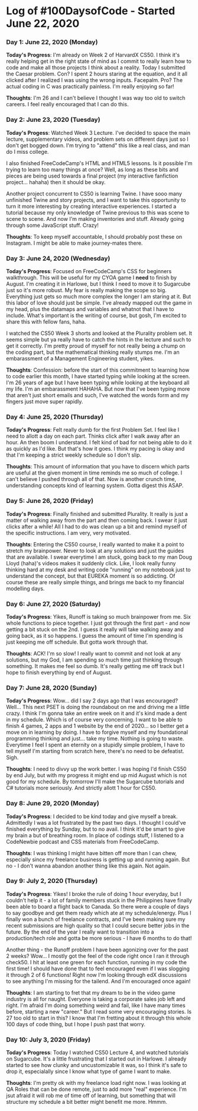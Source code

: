 # Log of #100DaysofCode - Started June 22, 2020

### Day 1: June 22, 2020 (Monday)
**Today's Progress**: I'm already on Week 2 of HarvardX CS50. I think it's really helping get in the right state of mind
as I commit to really learn how to code and make all those projects I think about a reality. Today I submitted the Caesar
problem. Con? I spent 2 hours staring at the equation, and it all clicked after I realized I was using the wrong inputs.
Facepalm. Pro? The actual coding in C was practically painless. I'm really enjoying so far!

**Thoughts**: I'm 26 and I can't believe I thought I was way too old to switch careers. I feel really encouraged that I can do
this.

### Day 2: June 23, 2020 (Tuesday)
**Today's Progess**: Watched Week 3 Lecture. I've decided to space the main lecture, supplementary videos, and problem sets
on different days just so I don't get bogged down. I'm trying to "attend" this like a real class, and man do I miss college.

I also finished FreeCodeCamp's HTML and HTML5 lessons. Is it possible I'm trying to learn too many things at once? Well, as long as these bits and pieces are being used towards a final project (my interactive fanfiction project... hahaha) then it should be okay.

Another project concurrent to CS50 is learning Twine. I have sooo many unfinished Twine and story projects, and I want to take
this opportunity to turn it more interesting by creating interactive experiences. I started a tutorial because my only knowledge of Twine previous to this was scene to scene to scene. And now I'm making inventories and stuff. Already going through some JavaScript stuff. Crazy!

**Thoughts**: To keep myself accountable, I should probably post these on Instagram. I might be able to make journey-mates there.

### Day 3: June 24, 2020 (Wednesday)
**Today's Progress**: Focused on FreeCodeCamp's CSS for beginners walkthrough. This will be useful for my CYOA game I **need** to finish by August. I'm creating it in Harlowe, but I think I need to move it to Sugarcube just so it's more robust. My fear is really making the scope so big. Everything just gets so much more complex the longer I am staring at it. But this labor of love should just be simple. I've already mapped out the game in my head, plus the datamaps and variables and whatnot that I have to include. What's important is the writing of course, but gosh, I'm excited to share this with fellow fans, haha.

I watched the CS50 Week 3 shorts and looked at the Plurality problem set. It seems simple but ya really have to catch the hints in the lecture and such to get it correctly. I'm pretty proud of myself for not really being a chump on the coding part, but the mathematical thinking really stumps me. I'm an embarassment of a Management Engineering student, yikes.

**Thoughts**: Confession: before the start of this commitment to learning how to code earlier this month, I have started typing while looking at the screen. I'm 26 years of age but I have been typing while looking at the keyboard all my life. I'm an embarassment HAHAHA. But now that I've been typing more that aren't just short emails and such, I've watched the words form and my fingers just move super rapidly.

### Day 4: June 25, 2020 (Thursday)
**Today's Progress**: Felt really dumb for the first Problem Set. I feel like I need to allott a day on each part. Thinks click after I walk away after an hour. An then boom I understand. I felt kind of bad for not being able to do it as quickly as I'd like. But that's how it goes. I think my pacing is okay and that I'm keeping a strict weekly schedule so I don't slip.

**Thoughts**: This amount of information that you have to discern which parts are useful at the given moment in time reminds me so much of college. I can't believe I pushed through all of that. Now is another crunch time, understanding concepts kind of learning system. Gotta digest this ASAP.

### Day 5: June 26, 2020 (Friday)
**Today's Progress**: Finally finished and submitted Plurality. It really is just a matter of walking away from the part and then coming back. I swear it just clicks after a while! All I had to do was clean up a bit and remind myself of the specific instructions. I am very, very motivated.

**Thoughts**: Entering the CS50 course, I really wanted to make it a point to stretch my brainpower. Never to look at any solutions and just the guides that are available. I swear everytime I am stuck, going back to my man Doug Lloyd (haha)'s videos makes it suddenly click. Like, I look really funny thinking hard at my desk and writing code "running" on my notebook just to understand the concept, but that EUREKA moment is so addicting. Of course these are really simple things, and brings me back to my financial modelling days. 

### Day 6: June 27, 2020 (Saturday)
**Today's Progress**: Yikes, Runoff is taking so much brainpower from me. Six whole functions to piece together. I just got through the first part - and now getting a bit stuck on the 2nd. I guess it really will take walking away and going back, as it so happens. I guess the amount of time I'm spending is just keeping me off schedule. But gotta work through that.

**Thoughts**: ACK! I'm so slow! I really want to commit and not look at any solutions, but my God, I am spending so much time just thinking through something. It makes me feel so dumb. It's really getting me off track but I hope to finish everything by end of August.

### Day 7: June 28, 2020 (Sunday)
**Today's Progress**: Wow... did I say 2 days ago that I was encouraged? Well... This next PSET is doing the roundabout on me and driving me a little crazy. I think I'm gonna take an entire week on it and it's kind made a dent in my schedule. Which is of course very concerning. I want to be able to finish 4 games, 2 apps and 1 website by the end of 2020... so I better get a move on in learning by doing. I have to forgive myself and my foundational programming thinking and just... take my time. Nothing is going to waste. Everytime I feel I spent an eternity on a stupidly simple problem, I have to tell myself I'm starting from scratch here, there's no need to be defeatist. Sigh.

**Thoughts**: I need to divvy up the work better. I was hoping I'd finish CS50 by end July, but with my progress it might end up mid August which is not good for my schedule. By tomorrow I'll make the Sugarcube tutorials and C# tutorials more seriously. And strictly allott 1 hour for CS50.

### Day 8: June 29, 2020 (Monday)
**Today's Progress**: I decided to be kind today and give myself a break. Admittedly I was a lot frustrated by the past two days. I thought I could've finished everything by Sunday, but to no avail. I think it'd be smart to give my brain a but of breathing room. In place of codings stuff, I listened to a CodeNewbie podcast and CSS materials from FreeCodeCamp.

**Thoughts**: I was thinking I might have bitten off more than I can chew, especially since my freelance business is getting up and running again. But no - I don't wanna abandon another thing like this again. Not again.

### Day 9: July 2, 2020 (Thursday)
**Today's Progress**: Yikes! I broke the rule of doing 1 hour everyday, but I couldn't help it - a lot of family members stuck in the Philippines have finally been able to board a flight back to Canada. So there were a couple of days to say goodbye and get them ready which ate at my schedule/energy. Plus I finally won a bunch of freelance contracts, and I've been making sure my recent submissions are high quality so that I could secure better jobs in the future. By the end of the year I really want to transition into a production/tech role and gotta be more serious - I have 6 months to do that!

Another thing - the Runoff problem I have been agonizing over for the past 2 weeks? Wow... I mostly got the feel of the code right once I ran it through check50. I hit at least one green for each function, running in my code the first time! I should have done that to feel encouraged even if I was slogging it through 2 of 6 functions! Right now I'm looking through edX discussions to see anything I'm missing for the tailend. And I'm encouraged once again!

**Thoughts**: I am starting to fret that my dream to be in the video game industry is all for naught. Everyone is taking a corporate sales job left and right. I'm afraid I'm doing something weird and fail, like I have many times before, starting a new "career." But I read some very encouraging stories. Is 27 too old to start in this? I know that I'm fretting about it through this whole 100 days of code thing, but I hope I push past that worry.

### Day 10: July 3, 2020 (Friday)
**Today's Progress**: Today I watched CS50 Lecture 4, and watched tutorials on Sugarcube. It's a little frustrating that I started out in Harlowe. I already started to see how clunky and uncustomizable it was, so I think it's safe to drop it, especialally since I know what type of game I want to make.

**Thoughts**: I'm pretty ok with my freelance load right now. I was looking at QA Roles that can be done remote, just to add more "real" experience. I'm jsut afraid it will rob me of time off of learning, but something that will structure my schedule a bit better might benefit me more. Hmmm.
